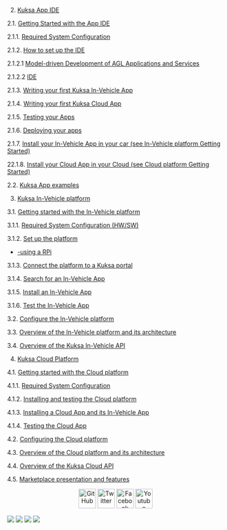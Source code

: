 

2.  [Kuksa App IDE](./DraftVersion2.md#kuksa-app-ide)   
   
2.1. [Getting Started with the App IDE](./DraftVersion2.md#getting-started-with-the-app-ide)

2.1.1. [Required System Configuration](./DraftVersion2.md#requirement-system-configuration)

2.1.2. [How to set up the IDE](./DraftVersion2.md#how-to-setup-the-ide)

2.1.2.1 [Model-driven Development of AGL Applications and Services](./DraftVersion2.md#model-driven-development-of-AGL-applications-and-services)

2.1.2.2 [IDE](./DraftVersion2.md#ide)

2.1.3. [Writing your first Kuksa In-Vehicle App](./DraftVersion2.md#writing-your-first-kuksa-in-vehicle-app)

2.1.4. [Writing your first Kuksa Cloud App](./DraftVersion2.md#writing-your-first-kuksa-cloud-app)

2.1.5. [Testing your Apps](./DraftVersion2.md#test-your-apps)

2.1.6. [Deploying your apps](./DraftVersion2.md#deploying-your-app)

2.1.7. [Install your In-Vehicle App in your car (see In-Vehicle platform Getting Started)](./DraftVersion2.md#install-your-in-vehicle-app-in-your-car)

22.1.8. [Install your Cloud App in your Cloud (see Cloud platform Getting Started)](./DraftVersion2.md#install-your-cloud-app-in-your-cloud)

2.2. [Kuksa App examples](./DraftVersion2.md#some-kuksa-app-example)

3.   [Kuksa In-Vehicle platform](./DraftVersion2.md#kuksa-in-vehicle-platform)

3.1. [Getting started with the In-Vehicle platform](./DraftVersion2.md#getting-started-with-the-invehicle-platform)

3.1.1. [Required System Configuration (HW/SW)](./DraftVersion2.md#required-system-configration)

3.1.2. [Set up the platform](./DraftVersion2.md#set-up-the-platform)

  + [-using a RPi](./DraftVersion2.md#building-using-rpi)

3.1.3. [Connect the platform to a Kuksa portal](./DraftVersion2.md#connect-the-platform-to-kuksa-portal)

3.1.4. [Search for an In-Vehicle App](./DraftVersion2.md#search-for-invehicle-app)

3.1.5. [Install an In-Vehicle App](./DraftVersion2.md#install-an-invehicle-app)

3.1.6. [Test the In-Vehicle App](./DraftVersion2.md#test-the-invehicle-app)

3.2. [Configure the In-Vehicle platform](./DraftVersion2.md#configure-the-invehicle-platform)

3.3. [Overview of the In-Vehicle platform and its architecture](./DraftVersion2.md#overview-of-the-invehicle-platform-and-architecture)

3.4. [Overview of the Kuksa In-Vehicle API](./DraftVersion2.md#overview-of-kuksa-invehicle-api)

4. [Kuksa Cloud Platform](./DraftVersion2.md#kuksa-cloud-platform)

4.1. [Getting started with the Cloud platform](./DraftVersion2.md#getting-started-with-the-cloud-platform)

4.1.1. [Required System Configuration](./DraftVerion2.md#required-system-configuration)

4.1.2. [Installing and testing the Cloud platform](./DraftVersion2.md#installing-and-testing-cloud-platform)

4.1.3. [Installing a Cloud App and its In-Vehicle App](./DraftVersion2.md#installing-cloud-app-and-invehicle-app)

4.1.4. [Testing the Cloud App](./DraftVersion2.md#testing-cloud-app)

4.2. [Configuring the Cloud platform](./DraftVersion2.md#configuing-cloud-platform)

4.3. [Overview of the Cloud platform and its architecture](./DraftVersion2.md#overview-of-cloud-platform-and-its-architecture)

4.4. [Overview of the Kuksa Cloud API](./DraftVersion2.md#overview-of-kuksa-cloud-api)

4.5. [Marketplace presentation and features](./DraftVersion2.md#marketplace-presentation-and-features)


<p align="center">
  <a href="https://github.com/M3SResearch/kuksadoc" class="fancybox" target="_blank" rel="external"><img src="http://i.imgur.com/0o48UoR.png" width="40" height="45" alt="GitHub" title="GitHub"></a>  
  <a href="https://twitter.com/kuksa" class="fancybox" target="_blank" rel="external"><img src="http://i.imgur.com/tXSoThF.png" width="40" height="45" alt="Twitter" title="Twitter"></a>  
  <a href="https://www.facebook.com/kuksa" class="fancybox" target="_blank" rel="external"><img src="http://i.imgur.com/P3YfQoD.png" width="40" height="45" alt="Facebook" title="Facebook"></a>
    <a href="https://www.youtube.com/kuksa" class="fancybox" target="_blank" rel="external"><img src="http://i.imgur.com/P3YfQoD.png" width="40" height="45" alt="Youtube" title="Youtube"></a>
</p>

<div id="footer-social" class="footer-layer">
                      <div class="footer-social">
                          <a target="_blank" href="https://www.facebook.com/kuksa"><img src="http://i.imgur.com/P3YfQoD.png" /></a>
                          <a target="_blank" href="https://www.instagram.com/kuksa/"><img src="/instancedata/prime_product_julkaisu/infopankki/pics/icon-ig.png" /></a>
                          <a target="_blank" href="https://www.youtube.com/kuksa"><img src="/instancedata/prime_product_julkaisu/infopankki/pics/icon-yt.png" /></a>
                          <a target="_blank" href="https://twitter.com/kuksa"><img src="/instancedata/prime_product_julkaisu/infopankki/pics/icon-tw.png" /></a>
                      </div>
              </div>
